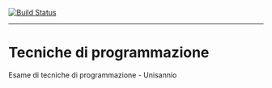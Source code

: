 [![Build Status](https://ci.norangeb.it/api/badges/norangebit-unisannio-computer-science/lm-tecniche-di-programmazione/status.svg)](https://ci.norangeb.it/norangebit-unisannio-computer-science/lm-tecniche-di-programmazione)

---

# Tecniche di programmazione

Esame di tecniche di programmazione - Unisannio
